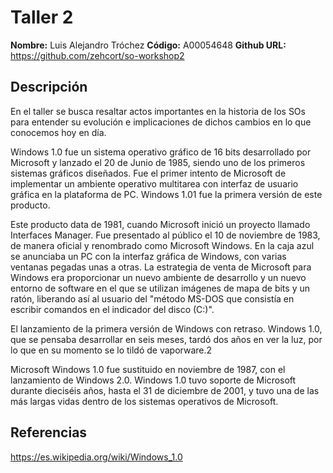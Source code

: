 # Taller 2

**Nombre:** Luis Alejandro Tróchez 
**Código:** A00054648
**Github URL:** https://github.com/zehcort/so-workshop2

## Descripción

En el taller se busca resaltar actos importantes en la historia de los SOs para entender su evolución e implicaciones de dichos cambios en lo que conocemos hoy en día.



Windows 1.0 fue un sistema operativo gráfico de 16 bits desarrollado por Microsoft y lanzado el 20 de Junio de 1985, siendo uno de los primeros sistemas gráficos diseñados. Fue el primer intento de Microsoft de implementar un ambiente operativo multitarea con interfaz de usuario gráfica en la plataforma de PC. Windows 1.01 fue la primera versión de este producto.

Este producto data de 1981, cuando Microsoft inició un proyecto llamado Interfaces Manager. Fue presentado al público el 10 de noviembre de 1983, de manera oficial y renombrado como Microsoft Windows. En la caja azul se anunciaba un PC con la interfaz gráfica de Windows, con varias ventanas pegadas unas a otras. La estrategia de venta de Microsoft para Windows era proporcionar un nuevo ambiente de desarrollo y un nuevo entorno de software en el que se utilizan imágenes de mapa de bits y un ratón, liberando así al usuario del "método MS-DOS que consistía en escribir comandos en el indicador del disco (C:\)".

El lanzamiento de la primera versión de Windows con retraso. Windows 1.0, que se pensaba desarrollar en seis meses, tardó dos años en ver la luz, por lo que en su momento se lo tildó de vaporware.2​

Microsoft Windows 1.0 fue sustituido en noviembre de 1987, con el lanzamiento de Windows 2.0. Windows 1.0 tuvo soporte de Microsoft durante dieciséis años, hasta el 31 de diciembre de 2001, y tuvo una de las más largas vidas dentro de los sistemas operativos de Microsoft.

## Referencias

https://es.wikipedia.org/wiki/Windows_1.0
